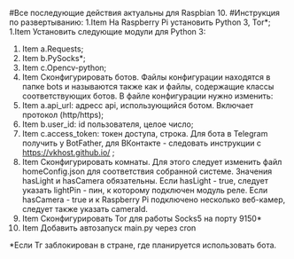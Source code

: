 #Все последующие действия актуальны для Raspbian 10.
#Инструкция по развертыванию:
 1.Item На Raspberry Pi установить Python 3, Tor*;
 1.Item Установить следующие модули для Python 3:
   1. Item a.Requests;
   1. Item b.PySocks*;
   1. Item c.Opencv-python;
 1. Item Сконфигурировать ботов. Файлы конфигурации находятся в папке bots и называются также как и файлы, содержащие классы соответствующих ботов. В файле конфигурации нужно изменить:
   1. Item a.api_url: адресс api, использующийся ботом. Включает протокол (http/https);
   1. Item b.user_id: id пользователя, целое число;
   1. Item c.access_token: токен доступа, строка. Для бота в Telegram получить у BotFather, для ВКонтакте - следовать инструкции с https://vkhost.github.io/ ;
 1. Item Сконфигурировать комнаты. Для этого следует изменить файл homeConfig.json для соответствия собранной системе. Значения hasLight и hasCamera обязательны. Если hasLight - true, следует указать lightPin - пин, к которому подключен модуль реле. Если hasCamera - true и к Raspberry Pi подключено несколько веб-камер, следует также указать cameraId.
 1. Item Сконфигурировать Tor для работы Socks5 на порту 9150*
 1. Item Добавить автозапуск main.py через cron

*Если Тг заблокирован в стране, где планируется использовать бота.
